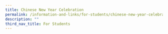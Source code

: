 ```yaml
---
title: Chinese New Year Celebration
permalink: /information-and-links/for-students/chinese-new-year-celebration
description: ""
third_nav_title: For Students
---
```

